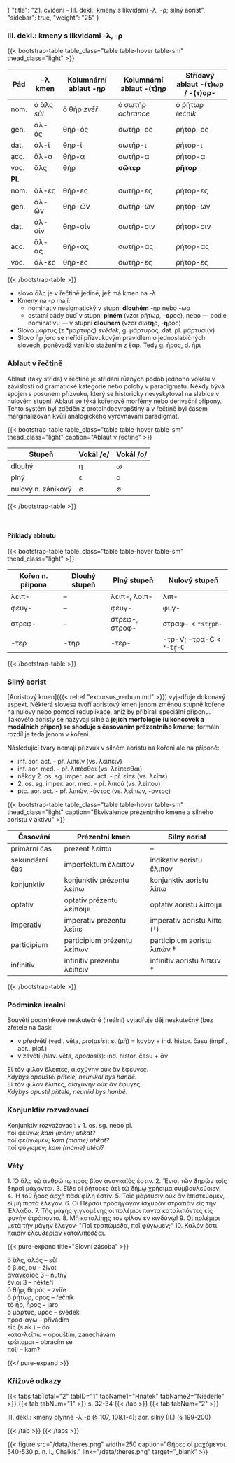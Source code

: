 {
    "title": "21. cvičení – III. dekl.: kmeny s likvidami -λ, -ρ; silný aorist",
    "sidebar": true,
    "weight": "25"
}

### III. dekl.: kmeny s likvidami -λ, -ρ

{{< bootstrap-table table_class="table table-hover table-sm" thead_class="light" >}}

| Pád     | -λ kmen     | Kolumnární ablaut -ηρ | Kolumnární ablaut -(τ)ηρ | Střídavý ablaut -(τ)ωρ / -(τ)ορ- |
| ------- | ----------- | --------------------- | ------------------------ | -------------------------------- |
| nom.    | ὁ ἅλς *sůl* | ὁ θήρ *zvěř*          | ὁ σωτήρ *ochránce*       | ὁ ῥήτωρ *řečník*                 |
| gen.    | ἁλ-ός       | θηρ-ός                | σωτῆρ-ος                 | ῥήτορ-ος                         |
| dat.    | ἁλ-ί        | θηρ-ί                 | σωτῆρ-ι                  | ῥήτορ-ι                          |
| acc.    | ἅλ-α        | θῆρ-α                 | σωτῆρ-α                  | ῥήτορ-α                          |
| voc.    | ἅλς         | θήρ                   | **σῶτερ**                | **ῥῆτορ**                        |
| **Pl.** |             |                       |                          |                                  |
| nom.    | ἅλ-ες       | θῆρ-ες                | σωτῆρ-ες                 | ῥήτορ-ες                         |
| gen.    | ἁλ-ῶν       | θηρ-ῶν                | σωτῆρ-ων                 | ῥητόρ-ων                         |
| dat.    | ἁλ-σίν      | θηρ-σίν               | σωτῆρ-σιν                | ῥήτορ-σιν                        |
| acc.    | ἅλ-ας       | θῆρ-ας                | σωτῆρ-ας                 | ῥήτορ-ας                         |
| voc.    | ἅλ-ες       | θῆρ-ες                | σωτῆρ-ες                 | ῥήτορ-ες                         |

{{< /bootstrap-table >}}

- slovo ἅλς je v řečtině jediné, jež má kmen na -λ
- Kmeny na -ρ mají: 
  - nominativ nesigmatický v stupni **dlouhém** -ηρ nebo -ωρ
  - ostatní pády buď v stupni **plném** (vzor ρήτωρ, -**ο**ρος), nebo — podle nominativu — v stupni **dlouhém** (vzor σωτ**ή**ρ, -**ή**ρος)
- Slovo μάρτυς (z *μαρτυρς) *svědek*, g. μάρτυρος, dat. pl. μάρτυσι(ν)
- Slovo ἦρ *jaro* se neřídí přízvukovým pravidlem o jednoslabičných slovech, poněvadž vzniklo stažením z ἔαρ. Tedy g. ἦρος, d. ἦρι

### Ablaut v řečtině

Ablaut (taky střída) v řečtině je střídání různých podob jednoho vokálu v závislosti od gramatické kategorie nebo polohy v paradigmatu. Někdy bývá spojen s posunem přízvuku, který se historicky nevyskytoval na slabice v nulovém stupni. Ablaut se týká kořenové morfémy nebo derivační přípony. Tento systém byl zděděn z protoindoevropštiny a v řečtině byl časem marginalizován kvůli analogického vyrovnávání paradigmat.  

{{< bootstrap-table table_class="table table-hover table-sm" thead_class="light" caption="Ablaut v řečtine" >}}

| Stupeň             | Vokál /e/ | Vokál /o/ |
| ------------------ | --------- | --------- |
| dlouhý             | η         | ω         |
| plný               | ε         | ο         |
| nulový n. zánikový | ∅         | ∅         |

{{< /bootstrap-table >}}

&nbsp;



#### Příklady ablautu

{{< bootstrap-table table_class="table table-hover table-sm" thead_class="light" >}}

| Kořen n. přípona | Dlouhý stupeň | Plný stupeň    | Nulový stupeň            |
| ---------------- | ------------- | -------------- | ------------------------ |
| λειπ-            | –             | λειπ-, λοιπ-   | λιπ-                     |
| φευγ-            | –             | φευγ-          | φυγ-                     |
| στρεφ-           | –             | στρεφ-, στροφ- | στραφ- < `*str̩ph-`       |
| -τερ             | -τηρ          | -τερ-          | -τρ-V; -τρα-C < `*-tr̩-C` |

{{< /bootstrap-table >}}

### Silný aorist

[Aoristový kmen]({{< relref "excursus_verbum.md" >}}) vyjadřuje dokonavý aspekt. Některá slovesa tvoří aoristový kmen jenom změnou stupně kořene na nulový nebo pomocí reduplikace, aniž by přibírali speciální příponu. Takovéto aoristy se nazývají silné a **jejich morfologie (u koncovek a modálních přípon) se shoduje s časováním prézentního kmene**; formální rozdíl je teda jenom v kořeni.   

Následující tvary nemají přízvuk v silném aoristu na kořeni ale na příponě:

- inf. aor. act. - př. λιπεῖν (vs. λείπειν)
- inf. aor. med. - př. λιπέσθαι (vs. λείπεσθαι)
- někdy 2\. os. sg. imper. aor. act. - př. εἰπέ (vs. λεῖπε)
- 2\. os. sg. imper. aor. med. - př. λιποῦ (vs. λείπου)
- ptc. aor. act. - př. λιπών, -όντος (vs. λείπων, -οντος)

{{< bootstrap-table table_class="table table-hover table-sm" thead_class="light" caption="Ekvivalence prézentního kmene a silného aoristu v aktivu" >}}

| Časování       | Prézentní kmen              | Silný aorist                |
| -------------- | --------------------------- | --------------------------- |
| primární čas   | prézent λείπω               | –                           |
| sekundární čas | imperfektum ἔλειπον         | indikativ aoristu ἔλιπον    |
| konjunktiv     | konjunktiv prézentu λείπω   | konjunktiv aoristu λίπω     |
| optativ        | optativ prézentu λείποιμι   | optativ aoristu λίποιμι     |
| imperativ      | imperativ prézentu λεῖπε    | imperativ aoristu λίπε (†)  |
| participium    | participium prézentu λείπων | participium aoristu λιπών † |
| infinitiv      | infinitiv prézentu λείπειν  | infinitiv aoristu λιπεῖν †  |

{{< /bootstrap-table >}}

### Podmínka ireální 

Souvětí podmínkové neskutečné (ireální) vyjadřuje děj neskutečný
(bez zřetele na čas):

- v předvětí (vedl. věta, *protasis*): εἰ (μή) = kdyby + ind. histor. času (impf., aor., plpf.)
- v závětí (hlav. věta, *apodosis*): ind. histor. času + ἄν

Εἰ τὸν φίλον ἔλειπες, αἰσχύνην οὐκ ἂν ἔφευγες.  
*Kdybys opouštěl přítele, neunikal bys hanbě.*   
Εἰ τὸν φίλον ἔλιπες, αἰσχύνην οὐκ ἂν ἔφυγες.  
*Kdybys opustil přítele, neunikl bys hanbě.*

### Konjunktiv rozvažovací

Konjunktiv rozvažovací: v 1. os. sg. nebo pl.  
ποῖ φεύγω; *kam (mám) utíkat?*  
ποῖ φεύγωμεν; *kam (máme) utíkat?*  
ποῖ φύγωμεν; *kam (máme) utéci?*   

### Věty 

1\. Ὁ ἅλς τῷ ἀνθρώπῳ πρὸς βίον ἀναγκαῖός ἐστιν. 2. Ἔνιοι τῶν ϑηρῶν τοῖς ϑηρσὶ μάχονται. 3. Εἴϑε οἱ ῥήτορες ἀεὶ τῷ δήμῳ χρήσιμα συμβουλεύοιεν! 4. Ἡ τοῦ ἦρος ἀρχὴ πᾶσι φίλη ἐστίν. 5. Τοῖς μάρτυσιν οὐκ ἂν ἐπιστεύομεν, εἰ μὴ πιστὰ ἔλεγον. 6. Οἱ Πέρσαι προσήγαγον ἰσχυρὰν στρατιὰν εἰς τὴν Ἑλλάδα. 7. Τῆς μάχης γιγνομένης οἱ πολέμιοι πάντα καταλιπόντες εἰς φυγὴν ἐτράποντο. 8. Μὴ καταλίπῃς τὸν φίλον ἐν κινδύνῳ! 9. Οἱ πολέμιοι μετὰ τὴν μάχην ἔλεγον· "Ποῖ τραπώμεϑα, ποῖ φύγωμεν;“ 10. Καλόν ἐστι παισὶν ἐλευϑερίαν καταλιπέσϑαι.

{{< pure-expand title="Slovní zásoba" >}}      

ὁ ἅλς, ἁλός – sůl  
ὁ βίος, ου – život  
ἀναγκαῖος 3 – nutný  
ἔνιοι 3 – někteří  
ὁ θήρ, θηρός – zvíře  
ὁ ῥήτωρ, ορος – řečník  
τὸ ἦρ, ἦρος – jaro  
ὁ μάρτυς, υρος – svědek   
προσ-άγω – přivádím  
εἰς (s ak.) – do  
κατα-λείπω – opouštím, zanechávám  
τρέπομαι – obracím se  
ποῖ; – kam?

{{</ pure-expand >}}



### Křížové odkazy

{{< tabs tabTotal="2" tabID="1" tabName1="Hnátek" tabName2="Niederle" >}}
{{< tab tabNum="1" >}}
s. 32-34
{{< /tab >}}
{{< tab tabNum="2" >}}

III. dekl.: kmeny plynné -λ,-p (§ 107, 108.1-4); aor. sllný (II.) (§ 199-200) 

{{< /tab >}}
{{< /tabs >}}

{{< figure src="/data/theres.png" width=250 caption="Θῆρες οἱ μαχόμενοι. 540-530 p. n. l., Chalkis." link="/data/theres.png" target=”_blank” >}}

